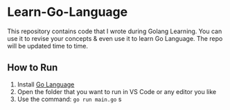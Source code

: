 # Learn-Go-Language

This repository contains code that I wrote during Golang Learning. You can use it to revise your concepts & even use it to learn Go Language.
The repo will be updated time to time.

## How to Run
1. Install [Go Language](https://go.dev/doc/install)
2. Open the folder that you want to run in VS Code or any editor you like
3. Use the command: `go run main.go`
s